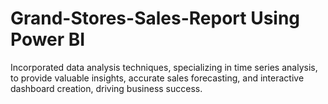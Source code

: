 # Grand-Stores-Sales-Report Using Power BI
Incorporated data analysis techniques, specializing in time series analysis, to provide valuable insights, accurate sales forecasting, and interactive dashboard creation, driving business success.
